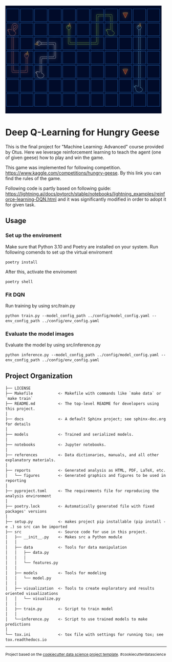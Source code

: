 ![Alt text](sample.png)

Deep Q-Learning for Hungry Geese
==============================

This is the final project for "Machine Learning: Advanced" course provided by Otus. Here we leverage reinforcement learning to teach the agent (one of given geese) how to play and win the game.

This game was implemented for following competition. https://www.kaggle.com/competitions/hungry-geese. By this link you can find the rules of the game.

Following code is partly based on following guide: https://lightning.ai/docs/pytorch/stable/notebooks/lightning_examples/reinforce-learning-DQN.html and it was significantly modified in order to adopt it for given task.

## Usage

### Set up the enviroment

Make sure that Python 3.10 and Poetry are installed on your system. Run following comends to set up the virtual enviroment

```
poetry install
```

After this, activate the enviroment

```
poetry shell
```

### Fit DQN

Run training by using src/train.py

```
python train.py --model_config_path ../config/model_config.yaml --env_config_path ../config/env_config.yaml 
```

### Evaluate the model images

Evaluate the model by using src/inference.py

```
python inference.py --model_config_path ../config/model_config.yaml --env_config_path ../config/env_config.yaml 
```

Project Organization
------------

    ├── LICENSE
    ├── Makefile           <- Makefile with commands like `make data` or `make train`
    ├── README.md          <- The top-level README for developers using this project.
    │
    ├── docs               <- A default Sphinx project; see sphinx-doc.org for details
    │
    ├── models             <- Trained and serialized models.
    │
    ├── notebooks          <- Jupyter notebooks.
    │
    ├── references         <- Data dictionaries, manuals, and all other explanatory materials.
    │
    ├── reports            <- Generated analysis as HTML, PDF, LaTeX, etc.
    │   └── figures        <- Generated graphics and figures to be used in reporting
    │
    ├── pyproject.toml     <- The requirements file for reproducing the analysis environment
    │
    ├── poetry.lock        <- Automatically generated file with fixed packages' versions
    │
    ├── setup.py           <- makes project pip installable (pip install -e .) so src can be imported
    ├── src                <- Source code for use in this project.
    │   ├── __init__.py    <- Makes src a Python module
    │   │
    │   ├── data           <- Tools for data manipulation
    │   │   ├── data.py
    │   │   │
    │   │   └── features.py
    │   │
    │   ├── models         <- Tools for modeling
    │   │   └── model.py
    │   │
    │   ├── visualization  <- Tools to create exploratory and results oriented visualizations
    │   │   └── visualize.py
    │   │
    │   ├── train.py       <- Script to train model   
    │   │
    │   └──inference.py    <- Script to use trained models to make predictions   
    │   
    └── tox.ini            <- tox file with settings for running tox; see tox.readthedocs.io


--------

<p><small>Project based on the <a target="_blank" href="https://drivendata.github.io/cookiecutter-data-science/">cookiecutter data science project template</a>. #cookiecutterdatascience</small></p>
